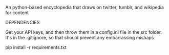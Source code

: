 An python-based encyclopedia that draws on twitter, tumblr, and wikipedia for content

DEPENDENCIES

Get your API keys, and then throw them in a config.ini file in the src folder. It's in the .gitignore, so that should prevent any embarrassing mishaps

pip install -r requirements.txt
